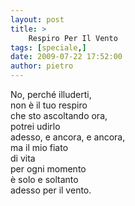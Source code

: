 ```yaml
---
layout: post
title: >
    Respiro Per Il Vento
tags: [speciale,]
date: 2009-07-22 17:52:00
author: pietro
---
```

No, perché illuderti,<br/>non è il tuo respiro<br/>che sto ascoltando ora,<br/>potrei udirlo<br/>adesso, e ancora, e ancora,<br/>ma il mio fiato<br/>di vita<br/>per ogni momento<br/>è solo e soltanto<br/>adesso per il vento.
